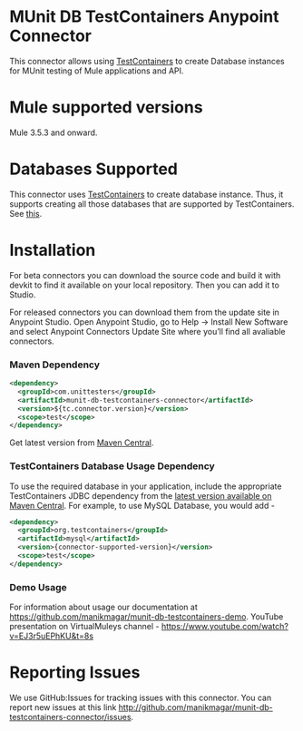 # MUnit DB TestContainers Anypoint Connector

This connector allows using [TestContainers](https://www.testcontainers.org/) to create Database instances for MUnit testing of Mule applications and API.

# Mule supported versions
Mule 3.5.3 and onward.

# Databases Supported

This connector uses [TestContainers](https://www.testcontainers.org/) to create database instance. Thus, it supports creating all those databases that are supported by TestContainers. See [this](https://www.testcontainers.org/usage/database_containers.html).


# Installation 
For beta connectors you can download the source code and build it with devkit to find it available on your local repository. Then you can add it to Studio.

For released connectors you can download them from the update site in Anypoint Studio. 
Open Anypoint Studio, go to Help → Install New Software and select Anypoint Connectors Update Site where you’ll find all avaliable connectors.



### Maven Dependency

```xml
<dependency>
  <groupId>com.unittesters</groupId>
  <artifactId>munit-db-testcontainers-connector</artifactId>
  <version>${tc.connector.version}</version>
  <scope>test</scope>
</dependency>
```

Get latest version from [Maven Central](http://search.maven.org/#search%7Cga%7C1%7Ca%3A%22munit-db-testcontainers-connector%22).

### TestContainers Database Usage Dependency 

To use the required database in your application, include the appropriate TestContainers JDBC dependency from the [latest version available on Maven Central](https://search.maven.org/#search%7Cga%7C1%7Cg%3A%22org.testcontainers%22). For example, to use MySQL Database, you would add -

```XML
<dependency>
  <groupId>org.testcontainers</groupId>
  <artifactId>mysql</artifactId>
  <version>{connector-supported-version}</version>
  <scope>test</scope>
</dependency>	
```



### Demo Usage

For information about usage our documentation at https://github.com/manikmagar/munit-db-testcontainers-demo.
YouTube presentation on VirtualMuleys channel - https://www.youtube.com/watch?v=EJ3r5uEPhKU&t=8s


# Reporting Issues

We use GitHub:Issues for tracking issues with this connector. You can report new issues at this link http://github.com/manikmagar/munit-db-testcontainers-connector/issues.
